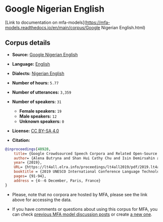 
# Google Nigerian English

[Link to documentation on mfa-models](https://mfa-models.readthedocs.io/en/main/corpus/Google Nigerian English.html)

## Corpus details

- **Source:** [Google Nigerian English](https://openslr.org/70/)
- **Language:** [English](https://en.wikipedia.org/wiki/English_language)
- **Dialects:** [Nigerian English](https://en.wikipedia.org/wiki/Nigerian_English)
- **Number of hours:** `5.77`
- **Number of utterances:** `3,359`
- **Number of speakers:** `31`
  - **Female speakers:** `19`
  - **Male speakers:** `12`
  - **Unknown speakers:** `0`
- **License:** [CC BY-SA 4.0](https://creativecommons.org/licenses/by-sa/4.0/)

- **Citation:**
```bibtex
@inproceedings{48928,
	title= {Google Crowdsourced Speech Corpora and Related Open-Source Resources for Low-Resource Languages and Dialects: An Overview},
	author= {Alena Butryna and Shan Hui Cathy Chu and Isin Demirsahin and Alexander Gutkin and Linne Ha and Fei He and Martin Jansche and Cibu C Johny and Anna Katanova and Oddur Kjartansson and Chen Fang Li and Tatiana Merkulova and Yin May Oo and Knot Pipatsrisawat and Clara E. Rivera and Supheakmungkol Sarin and Pasindu De Silva and Keshan Sodimana and Richard Sproat and Theeraphol Wattanavekin and Jaka Aris Eko Wibawa},
	year= {2019},
	URL= {https://lt4all.elra.info/proceedings/lt4all2019/pdf/2019.lt4all-1.23.pdf},
	booktitle = {2019 UNESCO International Conference Language Technologies for All (LT4All): Enabling Linguistic Diversity and Multilingualism Worldwide},
	pages= {91-94},
	address = {4--6 December, Paris, France}
}


```

- Please, note that no corpora are hosted by MFA, please see the link above for accessing the data.

- If you have comments or questions about using this corpus for MFA, you can check [previous MFA model discussion posts](https://github.com/MontrealCorpusTools/mfa-models/discussions?discussions_q=Google+Nigerian+English) or create [a new one](https://github.com/MontrealCorpusTools/mfa-models/discussions/new).
